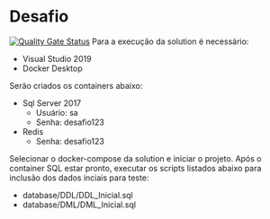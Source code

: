 # Desafio
[![Quality Gate Status](https://sonarcloud.io/api/project_badges/measure?project=lepiroupo_Desafio&metric=alert_status)](https://sonarcloud.io/dashboard?id=lepiroupo_Desafio)
Para a execução da solution é necessário:

  - Visual Studio 2019
  - Docker Desktop

Serão criados os containers abaixo:
  - Sql Server 2017
    - Usuário: sa
    - Senha: desafio123
  - Redis
    - Senha: desafio123

Selecionar o docker-compose da solution e iniciar o projeto. Após o container SQL estar pronto, executar os scripts listados abaixo para inclusão dos dados inciais para teste:
  - database/DDL/DDL_Inicial.sql
  - database/DML/DML_Inicial.sql
